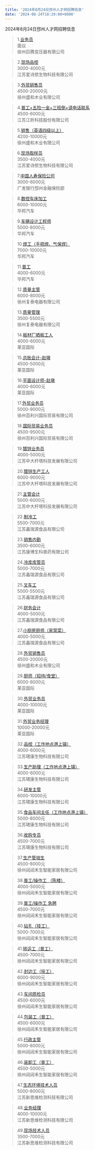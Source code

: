 ```yaml
---
title: '2024年8月24日邳州人才网招聘信息'
date: '2024-08-24T18:20:00+0800'
---
```

2024年8月24日邳州人才网招聘信息
<!--more-->
>1.[业务员](https://www.pzhr.com/job/17359.html)<br>
>面议<br>
>徐州巨腾变压器有限公司

>2.[现场品控](https://www.pzhr.com/job/18384.html)<br>
>3000-4000元<br>
>江苏爱诗侬生物科技有限公司

>3.[外贸销售员](https://www.pzhr.com/job/17865.html)<br>
>4500-20000元<br>
>徐州盛和木业有限公司

>4.[普工+五险一金+三班倒+请电话联系](https://www.pzhr.com/job/18202.html)<br>
>4500-6000元<br>
>江苏江昕科技股份有限公司

>5.[销售（英语四级以上）](https://www.pzhr.com/job/18307.html)<br>
>4200-10000元<br>
>徐州盛和木业有限公司

>6.[现场取样员](https://www.pzhr.com/job/18391.html)<br>
>3500-4000元<br>
>江苏爱诗侬生物科技有限公司

>7.[中国人寿保险公司](https://www.pzhr.com/job/18356.html)<br>
>3000-6000元<br>
>广发银行邳州金融保险部

>8.[数控车床加工](https://www.pzhr.com/job/13597.html)<br>
>6000-10000元<br>
>华邦汽车

>9.[车辆设计工程师](https://www.pzhr.com/job/12633.html)<br>
>5000-8000元<br>
>华邦汽车

>10.[焊工（手把焊、气保焊）](https://www.pzhr.com/job/13205.html)<br>
>7000-10000元<br>
>华邦汽车

>11.[普工](https://www.pzhr.com/job/13184.html)<br>
>4000-6000元<br>
>华邦汽车

>12.[质量主管](https://www.pzhr.com/job/18136.html)<br>
>6000-8000元<br>
>徐州复泰电器有限公司

>13.[质量管理](https://www.pzhr.com/job/9343.html)<br>
>3500-5500元<br>
>徐州复泰电器有限公司

>14.[板材厂晒板工人](https://www.pzhr.com/job/18389.html)<br>
>4000-6000元<br>
>莱亚国际

>15.[总账会计-赵墩](https://www.pzhr.com/job/18385.html)<br>
>4500-5000元<br>
>莱亚国际

>16.[平面设计师-赵墩](https://www.pzhr.com/job/18065.html)<br>
>4000-6000元<br>
>莱亚国际

>17.[外贸业务员](https://www.pzhr.com/job/9232.html)<br>
>5000-9000元<br>
>徐州百利兴国际贸易有限公司

>18.[国际贸易业务员](https://www.pzhr.com/job/10171.html)<br>
>4500-9500元<br>
>徐州百利兴国际贸易有限公司

>19.[镀锌业务员](https://www.pzhr.com/job/18237.html)<br>
>4000-5000元<br>
>江苏中大杆塔科技发展有限公司

>20.[镀锌生产工人](https://www.pzhr.com/job/16924.html)<br>
>6000-9000元<br>
>江苏中大杆塔科技发展有限公司

>21.[主管会计](https://www.pzhr.com/job/16985.html)<br>
>5000-6000元<br>
>江苏中大杆塔科技发展有限公司

>22.[制冷工](https://www.pzhr.com/job/18279.html)<br>
>5500-7000元<br>
>江苏鑫瑞源食品有限公司

>23.[销售内勤](https://www.pzhr.com/job/18380.html)<br>
>3500-6000元<br>
>江苏康博生科兽药有限公司

>24.[冷库库管员](https://www.pzhr.com/job/15274.html)<br>
>5000-7000元<br>
>江苏鑫瑞源食品有限公司

>25.[叉车工](https://www.pzhr.com/job/12180.html)<br>
>5000-5500元<br>
>江苏鑫瑞源食品有限公司

>26.[财务会计](https://www.pzhr.com/job/12550.html)<br>
>4000-5000元<br>
>江苏鑫瑞源食品有限公司

>27.[小厨房厨师（家常菜）](https://www.pzhr.com/job/12181.html)<br>
>4000-5000元<br>
>江苏鑫瑞源食品有限公司

>28.[外贸销售员](https://www.pzhr.com/job/17865.html)<br>
>4500-20000元<br>
>徐州盛和木业有限公司

>29.[厨师（招待/食堂）](https://www.pzhr.com/job/18336.html)<br>
>6000-8000元<br>
>莱亚国际

>30.[外贸业务员](https://www.pzhr.com/job/18264.html)<br>
>4000-10000元<br>
>莱亚国际

>31.[外贸业务经理](https://www.pzhr.com/job/17479.html)<br>
>10000-20000元<br>
>莱亚国际

>32.[品控（工作地点港上镇）](https://www.pzhr.com/job/18294.html)<br>
>4000-6000元<br>
>江苏珺康生物科技有限公司

>33.[生产助理（工作地点港上镇）](https://www.pzhr.com/job/17821.html)<br>
>4000-6000元<br>
>江苏珺康生物科技有限公司

>34.[研发主管](https://www.pzhr.com/job/17275.html)<br>
>6000-10000元<br>
>江苏珺康生物科技有限公司

>35.[食品车间主任（工作地点港上镇）](https://www.pzhr.com/job/17274.html)<br>
>5000-8000元<br>
>江苏珺康生物科技有限公司

>36.[收购专员](https://www.pzhr.com/job/17290.html)<br>
>4500-7000元<br>
>江苏珺康生物科技有限公司

>37.[生产管培生](https://www.pzhr.com/job/18316.html)<br>
>4500-8000元<br>
>徐州闼闼禾生智能家居有限公司

>38.[普工/操作工 （陈楼）](https://www.pzhr.com/job/18266.html)<br>
>4000-5000元<br>
>徐州闼闼禾生智能家居有限公司

>39.[普工/操作工 急聘](https://www.pzhr.com/job/17979.html)<br>
>4500-7000元<br>
>徐州闼闼禾生智能家居有限公司

>40.[钻孔（技工）](https://www.pzhr.com/job/17964.html)<br>
>5000-7000元<br>
>徐州闼闼禾生智能家居有限公司

>41.[转运工（普工）](https://www.pzhr.com/job/17963.html)<br>
>4500-7000元<br>
>徐州闼闼禾生智能家居有限公司

>42.[封边工（技工）](https://www.pzhr.com/job/17962.html)<br>
>6000-9000元<br>
>徐州闼闼禾生智能家居有限公司

>43.[车间质检员](https://www.pzhr.com/job/17935.html)<br>
>4500-6000元<br>
>徐州闼闼禾生智能家居有限公司

>44.[包装工（普工）](https://www.pzhr.com/job/17934.html)<br>
>4500-6000元<br>
>徐州闼闼禾生智能家居有限公司

>45.[行政主管](https://www.pzhr.com/job/18055.html)<br>
>5000-8000元<br>
>徐州闼闼禾生智能家居有限公司

>46.[装卸工（普工）](https://www.pzhr.com/job/18174.html)<br>
>4500-5000元<br>
>徐州闼闼禾生智能家居有限公司

>47.[生态环境技术人员](https://www.pzhr.com/job/13441.html)<br>
>5000-8000元<br>
>江苏新思维检测科技有限公司

>48.[业务经理](https://www.pzhr.com/job/9836.html)<br>
>4000-10000元<br>
>江苏新思维检测科技有限公司

>49.[现场技术人员](https://www.pzhr.com/job/10924.html)<br>
>3500-7000元<br>
>江苏新思维检测科技有限公司

